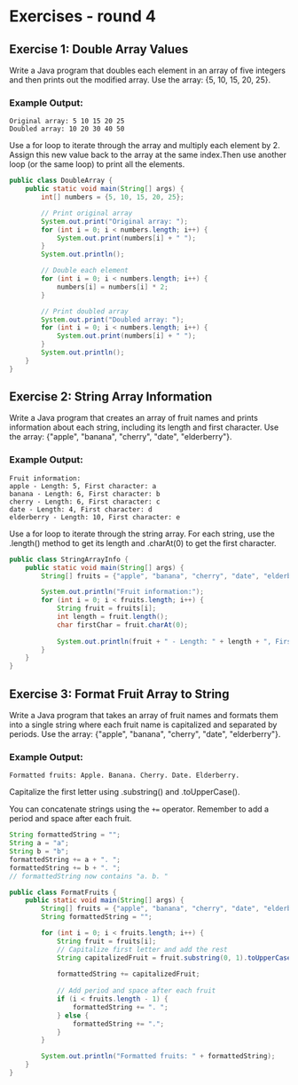 # Exercises - round 4

## Exercise 1: Double Array Values

Write a Java program that doubles each element in an array of five integers and then prints out the modified array. Use the array: {5, 10, 15, 20, 25}.

### Example Output:
```
Original array: 5 10 15 20 25
Doubled array: 10 20 30 40 50
```

<hint title="Hint 1">

Use a for loop to iterate through the array and multiply each element by 2. Assign this new value back to the array at the same index.Then use another loop (or the same loop) to print all the elements.

</hint>

<hint title="Solution">

```java
public class DoubleArray {
    public static void main(String[] args) {
        int[] numbers = {5, 10, 15, 20, 25};

        // Print original array
        System.out.print("Original array: ");
        for (int i = 0; i < numbers.length; i++) {
            System.out.print(numbers[i] + " ");
        }
        System.out.println();

        // Double each element
        for (int i = 0; i < numbers.length; i++) {
            numbers[i] = numbers[i] * 2;
        }

        // Print doubled array
        System.out.print("Doubled array: ");
        for (int i = 0; i < numbers.length; i++) {
            System.out.print(numbers[i] + " ");
        }
        System.out.println();
    }
}
```

</hint>

## Exercise 2: String Array Information

Write a Java program that creates an array of fruit names and prints information about each string, including its length and first character. Use the array: {"apple", "banana", "cherry", "date", "elderberry"}.

### Example Output:
```
Fruit information:
apple - Length: 5, First character: a
banana - Length: 6, First character: b
cherry - Length: 6, First character: c
date - Length: 4, First character: d
elderberry - Length: 10, First character: e
```

<hint title="Hint 1">

Use a for loop to iterate through the string array. For each string, use the .length() method to get its length and .charAt(0) to get the first character.

</hint>

<hint title="Solution">

```java
public class StringArrayInfo {
    public static void main(String[] args) {
        String[] fruits = {"apple", "banana", "cherry", "date", "elderberry"};

        System.out.println("Fruit information:");
        for (int i = 0; i < fruits.length; i++) {
            String fruit = fruits[i];
            int length = fruit.length();
            char firstChar = fruit.charAt(0);
            
            System.out.println(fruit + " - Length: " + length + ", First character: " + firstChar);
        }
    }
}
```

</hint>

## Exercise 3: Format Fruit Array to String

Write a Java program that takes an array of fruit names and formats them into a single string where each fruit name is capitalized and separated by periods. Use the array: {"apple", "banana", "cherry", "date", "elderberry"}.

### Example Output:
```
Formatted fruits: Apple. Banana. Cherry. Date. Elderberry.
```

<hint title="Hint - upper case">

Capitalize the first letter using .substring() and .toUpperCase().

</hint>

<hint title="Hint - string concatenation">

You can concatenate strings using the `+=` operator. Remember to add a period and space after each fruit.

```java
String formattedString = "";
String a = "a";
String b = "b";
formattedString += a + ". ";
formattedString += b + ". ";
// formattedString now contains "a. b. "
```

</hint>


<hint title="Solution">

```java
public class FormatFruits {
    public static void main(String[] args) {
        String[] fruits = {"apple", "banana", "cherry", "date", "elderberry"};
        String formattedString = "";

        for (int i = 0; i < fruits.length; i++) {
            String fruit = fruits[i];
            // Capitalize first letter and add the rest
            String capitalizedFruit = fruit.substring(0, 1).toUpperCase() + fruit.substring(1);
            
            formattedString += capitalizedFruit;
            
            // Add period and space after each fruit
            if (i < fruits.length - 1) {
                formattedString += ". ";
            } else {
                formattedString += ".";
            }
        }

        System.out.println("Formatted fruits: " + formattedString);
    }
}
```

</hint>